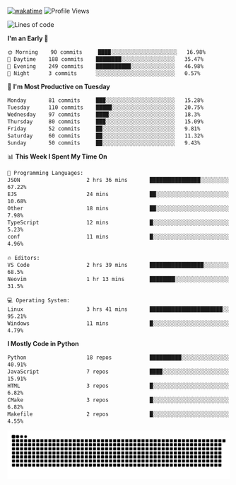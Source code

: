 [![wakatime](https://wakatime.com/badge/user/b920b284-3cde-4cd4-b72e-f7f22d050b16.svg)](https://wakatime.com/@b920b284-3cde-4cd4-b72e-f7f22d050b16)
![Profile Views](http://img.shields.io/badge/Profile%20Views-4586-blue)
<!--START_SECTION:waka-->
![Lines of code](https://img.shields.io/badge/From%20Hello%20World%20I%27ve%20Written--647%20Thousand%20lines%20of%20code-blue)

**I'm an Early 🐤** 

```text
🌞 Morning    90 commits     ████░░░░░░░░░░░░░░░░░░░░░   16.98% 
🌆 Daytime    188 commits    ████████░░░░░░░░░░░░░░░░░   35.47% 
🌃 Evening    249 commits    ███████████░░░░░░░░░░░░░░   46.98% 
🌙 Night      3 commits      ░░░░░░░░░░░░░░░░░░░░░░░░░   0.57%

```
📅 **I'm Most Productive on Tuesday** 

```text
Monday       81 commits     ███░░░░░░░░░░░░░░░░░░░░░░   15.28% 
Tuesday      110 commits    █████░░░░░░░░░░░░░░░░░░░░   20.75% 
Wednesday    97 commits     ████░░░░░░░░░░░░░░░░░░░░░   18.3% 
Thursday     80 commits     ███░░░░░░░░░░░░░░░░░░░░░░   15.09% 
Friday       52 commits     ██░░░░░░░░░░░░░░░░░░░░░░░   9.81% 
Saturday     60 commits     ██░░░░░░░░░░░░░░░░░░░░░░░   11.32% 
Sunday       50 commits     ██░░░░░░░░░░░░░░░░░░░░░░░   9.43%

```


📊 **This Week I Spent My Time On** 

```text
💬 Programming Languages: 
JSON                     2 hrs 36 mins       ████████████████░░░░░░░░░   67.22% 
EJS                      24 mins             ██░░░░░░░░░░░░░░░░░░░░░░░   10.68% 
Other                    18 mins             ██░░░░░░░░░░░░░░░░░░░░░░░   7.98% 
TypeScript               12 mins             █░░░░░░░░░░░░░░░░░░░░░░░░   5.23% 
conf                     11 mins             █░░░░░░░░░░░░░░░░░░░░░░░░   4.96%

🔥 Editors: 
VS Code                  2 hrs 39 mins       █████████████████░░░░░░░░   68.5% 
Neovim                   1 hr 13 mins        ████████░░░░░░░░░░░░░░░░░   31.5%

💻 Operating System: 
Linux                    3 hrs 41 mins       ███████████████████████░░   95.21% 
Windows                  11 mins             █░░░░░░░░░░░░░░░░░░░░░░░░   4.79%

```

**I Mostly Code in Python** 

```text
Python                   18 repos            ██████████░░░░░░░░░░░░░░░   40.91% 
JavaScript               7 repos             ████░░░░░░░░░░░░░░░░░░░░░   15.91% 
HTML                     3 repos             █░░░░░░░░░░░░░░░░░░░░░░░░   6.82% 
CMake                    3 repos             █░░░░░░░░░░░░░░░░░░░░░░░░   6.82% 
Makefile                 2 repos             █░░░░░░░░░░░░░░░░░░░░░░░░   4.55%

```



<!--END_SECTION:waka-->
![Snake animation](https://raw.githubusercontent.com/timmypidashev/timmypidashev/main/commits.svg)
